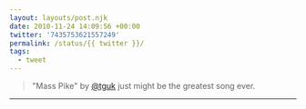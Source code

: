 ```yaml
---
layout: layouts/post.njk
date: 2010-11-24 14:09:56 +00:00
twitter: '7435753621557249'
permalink: /status/{{ twitter }}/
tags: 
  - tweet
---
```


> "Mass Pike" by [@tguk](https://twitter.com/tguk) just might be the greatest song ever.

---
